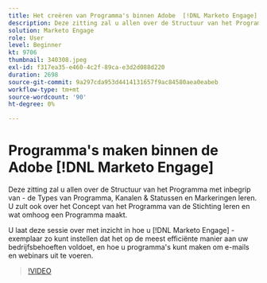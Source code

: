 ```yaml
---
title: Het creëren van Programma's binnen Adobe  [!DNL Marketo Engage]
description: Deze zitting zal u allen over de Structuur van het Programma met inbegrip van - de Types van Programma, Kanalen & Statussen en Markeringen leren.
solution: Marketo Engage
role: User
level: Beginner
kt: 9706
thumbnail: 340308.jpeg
exl-id: f317ea35-e460-4c2f-89ca-e3d2d088d220
duration: 2698
source-git-commit: 9a297cda953d4414131657f9ac84580aea0eabeb
workflow-type: tm+mt
source-wordcount: '90'
ht-degree: 0%

---
```


# Programma&#39;s maken binnen de Adobe [!DNL Marketo Engage]

Deze zitting zal u allen over de Structuur van het Programma met inbegrip van - de Types van Programma, Kanalen &amp; Statussen en Markeringen leren. U zult ook over het Concept van het Programma van de Stichting leren en wat omhoog een Programma maakt.

U laat deze sessie over met inzicht in hoe u [!DNL Marketo Engage] -exemplaar zo kunt instellen dat het op de meest efficiënte manier aan uw bedrijfsbehoeften voldoet, en hoe u programma&#39;s kunt maken om e-mails en webinars uit te voeren.

>[!VIDEO](https://video.tv.adobe.com/v/340308/?quality=12&learn=on)
